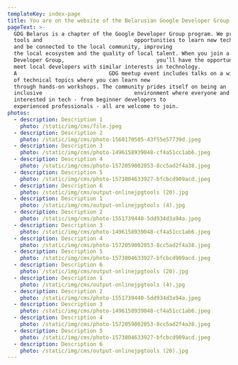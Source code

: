 ```yaml
---
templateKey: index-page
title: You are on the website of the Belarusian Google Developer Group
pageText: >-
  GDG Belarus is a chapter of the Google Developer Group program. We provide
  tools and                             opportunities to learn new technologies
  and be connected to the local community, improving                            
  the local ecosystem and the quality of local talent. When you join a Google
  Developer Group,                             you’ll have the opportunity to
  meet local developers with similar interests in technology.
  A                             GDG meetup event includes talks on a wide range
  of technical topics where you can learn new                             skills
  through hands-on workshops. The community prides itself on being an
  inclusive                             environment where everyone and anyone
  interested in tech - from beginner developers to                            
  experienced professionals - all are welcome to join.
photos:
  - description: Description 1
    photo: /static/img/cms/file.jpeg
  - description: Description 2
    photo: /static/img/cms/photo-1560170505-43f55e57739d.jpeg
  - description: Description 3
    photo: /static/img/cms/photo-1496158939048-cf4a51cc1ab6.jpeg
  - description: Description 4
    photo: /static/img/cms/photo-1572059002053-8cc5ad2f4a38.jpeg
  - description: Description 5
    photo: /static/img/cms/photo-1573804633927-bfcbcd909acd.jpeg
  - description: Description 6
    photo: /static/img/cms/output-onlinejpgtools (20).jpg
  - description: Description 1
    photo: /static/img/cms/output-onlinejpgtools (4).jpg
  - description: Description 2
    photo: /static/img/cms/photo-1551739440-5dd934d3a94a.jpeg
  - description: Description 3
    photo: /static/img/cms/photo-1496158939048-cf4a51cc1ab6.jpeg
  - description: Description 4
    photo: /static/img/cms/photo-1572059002053-8cc5ad2f4a38.jpeg
  - description: Description 5
    photo: /static/img/cms/photo-1573804633927-bfcbcd909acd.jpeg
  - description: Description 6
    photo: /static/img/cms/output-onlinejpgtools (20).jpg
  - description: Description 1
    photo: /static/img/cms/output-onlinejpgtools (4).jpg
  - description: Description 2
    photo: /static/img/cms/photo-1551739440-5dd934d3a94a.jpeg
  - description: Description 3
    photo: /static/img/cms/photo-1496158939048-cf4a51cc1ab6.jpeg
  - description: Description 4
    photo: /static/img/cms/photo-1572059002053-8cc5ad2f4a38.jpeg
  - description: Description 5
    photo: /static/img/cms/photo-1573804633927-bfcbcd909acd.jpeg
  - description: Description 6
    photo: /static/img/cms/output-onlinejpgtools (20).jpg
---
```

